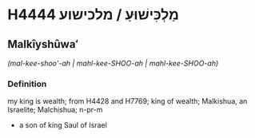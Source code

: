 # H4444 מַלְכִּישׁוּעַ / מלכישוע

## Malkîyshûwaʻ

_(mal-kee-shoo'-ah | mahl-kee-SHOO-ah | mahl-kee-SHOO-ah)_

### Definition

my king is wealth; from H4428 and H7769; king of wealth; Malkishua, an Israelite; Malchishua; n-pr-m

- a son of king Saul of Israel
